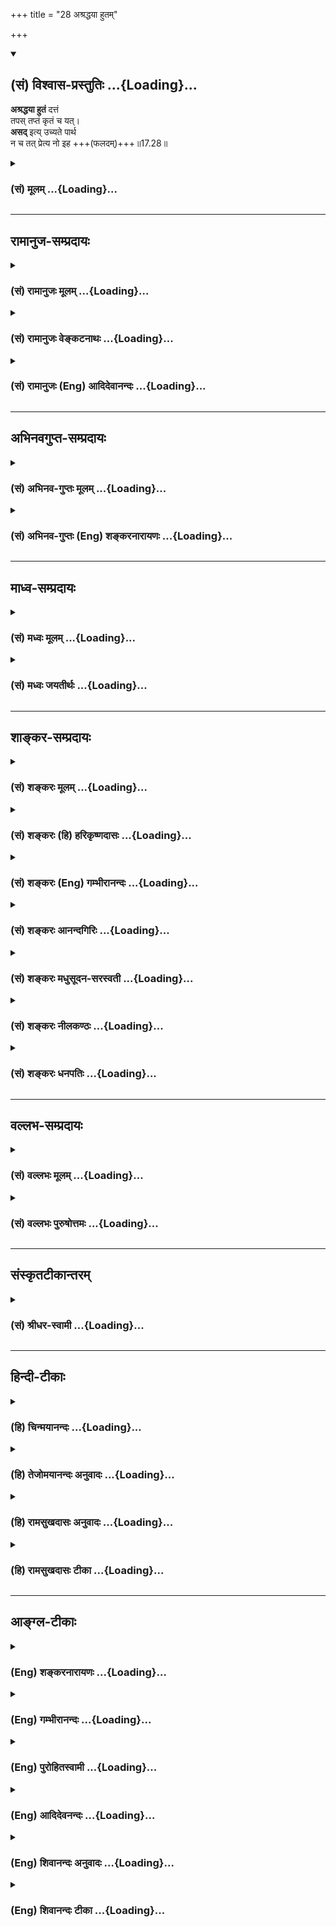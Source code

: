 +++
title = "28 अश्रद्धया हुतम्"

+++
<div class="js_include" newlevelforh1="2" title="(सं) विश्वास-प्रस्तुतिः" unfilled url="/mahAbhAratam/shlokashaH/06-bhIShma-parva/03-bhagavad-gItA-parva/saMskRtam/vishvAsa-prastutiH/17_shraddhA-traya-vibhA/28_ashraddhayA_hutam.md">
<details open><summary><h2>(सं) विश्वास-प्रस्तुतिः ...{Loading}...</h2></summary>

**अश्रद्धया हुतं** दत्तं  
तपस् तप्तं कृतं च यत्।  
**असद्** इत्य् उच्यते पार्थ  
न च तत् प्रेत्य नो इह +++(फलदम्)+++॥17.28॥
</details>
</div>
<div class="js_include collapsed" newlevelforh1="3" title="(सं) मूलम्" unfilled url="/mahAbhAratam/shlokashaH/06-bhIShma-parva/03-bhagavad-gItA-parva/saMskRtam/mUlam/17_shraddhA-traya-vibhA/28_ashraddhayA_hutam.md">
<details><summary><h3>(सं) मूलम् ...{Loading}...</h3></summary>

अश्रद्धया हुतं दत्तं तपस्तप्तं कृतं च यत्।  
असदित्युच्यते पार्थ न च तत्प्रेत्य नो इह।।17.28।।
</details>
</div>


_________________
## रामानुज-सम्प्रदायः
<div class="js_include collapsed" newlevelforh1="3" title="(सं) रामानुजः मूलम्" unfilled url="/mahAbhAratam/shlokashaH/06-bhIShma-parva/03-bhagavad-gItA-parva/saMskRtam/rAmAnujaH/mUlam/17_shraddhA-traya-vibhA/28_ashraddhayA_hutam.md">
<details><summary><h3>(सं) रामानुजः मूलम् ...{Loading}...</h3></summary>

।।17.28।।**अश्रद्धया कृतं** शास्त्रीयम् अपि होमादिकम् **असद् इति**
उच्यते। कुतः **न च तत् प्रेत्य नो इह;** न मोक्षाय न सांसारिकाय च फलाय
इति।

</details>
</div>
<div class="js_include collapsed" newlevelforh1="3" title="(सं) रामानुजः वेङ्कटनाथः" unfilled url="/mahAbhAratam/shlokashaH/06-bhIShma-parva/03-bhagavad-gItA-parva/saMskRtam/rAmAnujaH/venkaTanAthaH/17_shraddhA-traya-vibhA/28_ashraddhayA_hutam.md">
<details><summary><h3>(सं) रामानुजः वेङ्कटनाथः ...{Loading}...</h3></summary>

  
  
।।17.28।। शास्त्रविधिमुत्सृज्य \[16।27\] इत्यादिना अध्यायारम्भे
प्रश्नोत्तरमुखेन श्रद्धायुक्तस्याप्यशास्त्रीयस्यासुरत्वेनासत्त्वं
प्रतिपाद्य शास्त्रीयस्य ततो व्यावृत्तिर्दर्शिता इदानीं व्यतिरेकेण
प्रकृतानां सदिति निर्देशार्हत्वदृढीकरणाय शास्त्रीयस्यापि
श्रद्धारहितस्यासत्त्वमुच्यते। विशिष्टव्यतिरेकस्य विशेषणाभावे
विशेष्याभावे च समानत्वादित्यभिप्रायेणाऽऽहअश्रद्धया कृतं शास्त्रीयमपीति।
कृतशब्दस्य हुतदत्तयोरन्वयः। तप्तम् इत्यनेन तपसः
कृतत्वसिद्धेर्हुतदत्तशब्दावत्र भावार्थौ। एवं कृतशब्दस्य
विशेषणतयाऽन्वयेऽपेक्षिते सामान्यविषयपरोपकारादिविषयत्वक्लृप्तिरयुक्तेति च
भावः। यद्यप्यशास्त्रीयवन्निरयपतनैकहेतुत्वं नास्ति; तथापि
तत्तद्वाक्योदितफलाभावादसत्त्वमुपपद्यत इत्यभिप्रायेण हेत्वाकाङ्क्षां
दर्शयतिकुत इति। येयं प्रेते \[कठो.1।1।20\] इति श्रुत्यविरोधेन
प्रेत्यशब्दस्य मुक्तदशाविषयत्वोपपत्तौमोक्षकाङ्क्षिभिः \[17।25\]
इत्याद्युक्तफलव्यतिरेकस्यन च तत्प्रेत्य इत्यादिना विवक्षितत्वमाहन
मोक्षायेति। परिशेषसिद्धमिहशब्दस्यार्थमाहन सांसारिकाय
फलायेति। ,श्रद्धायुक्तमप्यवैदिकं; वैदिकमपि श्रद्धाहीनं
दृष्टादृष्टप्रयोजनविरहादननुष्ठेयम् उभयविधप्रयोजनयोगाद्वैदिकमेव
श्रद्धापूतमेवानुष्ठेयमित्यध्यायसार इति भावः।  
  
इति कवितार्किकसिंहस्य सर्वतन्त्रस्वतन्त्रस्य श्रीमद्वेङ्कटनाथस्य
वेदान्ताचार्यस्य कृतिषु भगवद्रामानुजविरचितश्रीमद्गीताभाष्यटीकायां
तात्पर्यचन्द्रिकायां सप्तदशोऽध्यायः।।17।।

</details>
</div>
<div class="js_include collapsed" newlevelforh1="3" title="(सं) रामानुजः (Eng) आदिदेवानन्दः" unfilled url="/mahAbhAratam/shlokashaH/06-bhIShma-parva/03-bhagavad-gItA-parva/saMskRtam/rAmAnujaH/english/AdidevAnandaH/17_shraddhA-traya-vibhA/28_ashraddhayA_hutam.md">
<details><summary><h3>(सं) रामानुजः (Eng) आदिदेवानन्दः ...{Loading}...</h3></summary>

17.28 Offerings etc., when performed without faith, are Asat (i.e.,
unreal, bereft of efficiency), although they might be what has been enjoined by the Sastras. Why so; Because it is naught here or hereafter;
it will not lead to release nor to any desirable result in Samsara.

</details>
</div>


_________________
## अभिनवगुप्त-सम्प्रदायः
<div class="js_include collapsed" newlevelforh1="3" title="(सं) अभिनव-गुप्तः मूलम्" unfilled url="/mahAbhAratam/shlokashaH/06-bhIShma-parva/03-bhagavad-gItA-parva/saMskRtam/abhinava-guptaH/mUlam/17_shraddhA-traya-vibhA/28_ashraddhayA_hutam.md">
<details><summary><h3>(सं) अभिनव-गुप्तः मूलम् ...{Loading}...</h3></summary>

।।17.28।। इदानीमश्रद्धावतः तामसं कर्म सर्वथा +++(S सर्वथैव )+++ निष्फलं
कारककलापसंयोजनसमुपजनितप्रयासमात्रफलमेव +++(Nसंयोजनमुपजनित -- )+++ ; इति
सर्वथैव +++(S सर्वथा )+++ अश्रद्धावता न भाव्यमित्युच्यते -- अश्रद्धयेति।
असदिति -- अप्रशस्तम्। तस्मात् प्रशस्ते कर्मणि यतमानानां सुखेनैव भवति
शिवम् इति।।। शिवम्।। अत्र संग्रहश्लोकः -- स एव कारकावेशः क्रिया
सैवाविशेषिणी।  
  
तथापि विज्ञानवतां मोक्षार्थे पर्यवस्यति।।।। इति
श्रीमहामाहेश्वराचार्यवर्यराजानकाभिनवगुप्तपादविर  
  
चिते श्रीमद्भगवद्गीतार्थसंग्रहे सप्तदशोऽध्यायः।।  
  

</details>
</div>
<div class="js_include collapsed" newlevelforh1="3" title="(सं) अभिनव-गुप्तः (Eng) शङ्करनारायणः" unfilled url="/mahAbhAratam/shlokashaH/06-bhIShma-parva/03-bhagavad-gItA-parva/saMskRtam/abhinava-guptaH/english/shankaranArAyaNaH/17_shraddhA-traya-vibhA/28_ashraddhayA_hutam.md">
<details><summary><h3>(सं) अभिनव-गुप्तः (Eng) शङ्करनारायणः ...{Loading}...</h3></summary>

17.28 Asradhaya etc. ASAT : not praiseworthy (or inauspicious).
Therefore Happiness just easily arises for those who exert in the
prasieworthy (or auspicious) act.

</details>
</div>


_________________
## माध्व-सम्प्रदायः
<div class="js_include collapsed" newlevelforh1="3" title="(सं) मध्वः मूलम्" unfilled url="/mahAbhAratam/shlokashaH/06-bhIShma-parva/03-bhagavad-gItA-parva/saMskRtam/madhvaH/mUlam/17_shraddhA-traya-vibhA/28_ashraddhayA_hutam.md">
<details><summary><h3>(सं) मध्वः मूलम् ...{Loading}...</h3></summary>

।।17.28।। तथाच ऋग्वेदखिलेषु -- यज्ञाद्या निष्फलं कर्म तत्स्यात्सद्वै
तदर्थकं कर्म वदन्ति देवाः। तच्छब्दानां
सन्निधेर्ब्रह्मप्रीतेस्तद्रूपत्वाज्जनितं ब्रह्म तस्य इति।

</details>
</div>
<div class="js_include collapsed" newlevelforh1="3" title="(सं) मध्वः जयतीर्थः" unfilled url="/mahAbhAratam/shlokashaH/06-bhIShma-parva/03-bhagavad-gItA-parva/saMskRtam/madhvaH/jayatIrthaH/17_shraddhA-traya-vibhA/28_ashraddhayA_hutam.md">
<details><summary><h3>(सं) मध्वः जयतीर्थः ...{Loading}...</h3></summary>

।।17.28।। अश्रद्धया इत्यनेन ब्रह्मभक्तिरपीति अत्र श्रुतिसम्मतिमाह --
**तथा चे**ति। ओं यज्ञाद्याः वेदाद्योतत्वात्। निष्फलं
फलोद्देशरहितत्वात्तदर्थं ब्रह्मविषयम्। एवं तच्छब्दानां ब्रह्मशब्दानाम्।
यज्ञादिषु सन्निधेरवगततद्रूपत्वात् तत्प्रतिमात्वात् तस्योक्तप्रकारेण
यज्ञादीनामनुष्ठातुः।

</details>
</div>


_________________
## शाङ्कर-सम्प्रदायः
<div class="js_include collapsed" newlevelforh1="3" title="(सं) शङ्करः मूलम्" unfilled url="/mahAbhAratam/shlokashaH/06-bhIShma-parva/03-bhagavad-gItA-parva/saMskRtam/shankaraH/mUlam/17_shraddhA-traya-vibhA/28_ashraddhayA_hutam.md">
<details><summary><h3>(सं) शङ्करः मूलम् ...{Loading}...</h3></summary>

।।17.28।। --,**अश्रद्धया हुतं** हवनं कृतम्; अश्रद्धया **दत्तं**
ब्राह्मणेभ्यः; अश्रद्धया **तपः तप्तम्** अनुष्ठितम्; तथा अश्रद्धयैव
**कृतं यत्** स्तुतिनमस्कारादि; तत् सर्वम् **असत् इति उच्यते;**
मत्प्राप्तिसाधनमार्गबाह्यत्वात् **पार्थ। न च तत्** बहुलायासमपि
**प्रेत्य** फलाय **नो** अपि इहार्थम्; साधुभिः निन्दितत्वात् इति।। इति
श्रीमत्परमहंसपरिव्राजकाचार्यस्य
श्रीगोविन्दभगवत्पूज्यपादशिष्यस्य,श्रीमच्छंकरभगवतः कृतौ
श्रीमद्भगवद्गीताभाष्ये  
  
सप्तदशोऽध्यायः।।  
  

</details>
</div>
<div class="js_include collapsed" newlevelforh1="3" title="(सं) शङ्करः (हि) हरिकृष्णदासः" unfilled url="/mahAbhAratam/shlokashaH/06-bhIShma-parva/03-bhagavad-gItA-parva/saMskRtam/shankaraH/hindI/harikRShNadAsaH/17_shraddhA-traya-vibhA/28_ashraddhayA_hutam.md">
<details><summary><h3>(सं) शङ्करः (हि) हरिकृष्णदासः ...{Loading}...</h3></summary>

।।17.28।। क्योंकि सभी जगह श्रद्धाकी प्रधानतासे ही सब कुछ किया जाता है;
इसलिये --, बिना श्रद्धाके किया हुआ हवन; बिना श्रद्धाके ब्राह्मणोंको दिया
हुआ दान; तपा हुआ तप तथा और भी जो कुछ बिना श्रद्धाके किया हुआ स्तुति --
नमस्कारादि कर्म है वह सब; हे पार्थ मेरी प्राप्तिके साधनमार्गसे बाह्य
होनेके कारण असत् है; ऐसा कहा जाता है। क्योंकि वह बहुत परिश्रमयुक्त
होनेपर भी साधु पुरुषोंद्वारा निन्दित होनेके कारण न तो मरनेके पश्चात् फल
देनेवाला होता है और न इस लोकमें ही सुखदायक होता है।

</details>
</div>
<div class="js_include collapsed" newlevelforh1="3" title="(सं) शङ्करः (Eng) गम्भीरानन्दः" unfilled url="/mahAbhAratam/shlokashaH/06-bhIShma-parva/03-bhagavad-gItA-parva/saMskRtam/shankaraH/english/gambhIrAnandaH/17_shraddhA-traya-vibhA/28_ashraddhayA_hutam.md">
<details><summary><h3>(सं) शङ्करः (Eng) गम्भीरानन्दः ...{Loading}...</h3></summary>

17.28 O son of Prtha, whatever is hutam, offered in sacrifice, poured as
oblation; and dattam, given in charity to Brahmanas,without faith;
whatever tapah, austerity; is taptam, performed without faith; so also,
whatever is krtam, done without faith, e.g. praise, salutation, etc.;
all that ucyate, is said to be; asat iti, of no avail, since it is
outside th course of discipline leading to Me. Ca, and, although
involving great effort; na ca tat, it is of no conseence; pretya, after
death, for producing (some) result; na, nor even for any result; iha,
because it is condemned by the wise. \[Thus it is established in this
chapter that, among persons who are not at all versed in the scriptures,
but are possessed of (either of the) three characterisitcs of sattva,
(rajas) etc., only those shall attain to Liberation who steadfastly
resort to sattva alone by partaking of sattvika food, (performing
sattvika) sacrifices) etc. to te exclusion of rajasika and tamasika food
etc., who destroy any defect that might arise in sacrifice etc. by
uttering the names of Brahman, who have fully purified their intellect,
and who have attained to the realization of Truth arising from one's
being endowed with such disciplines as hearing and and thinking
(sravana, manana) of, and meditation (nididhyasana) on Brahman.\]

</details>
</div>
<div class="js_include collapsed" newlevelforh1="3" title="(सं) शङ्करः आनन्दगिरिः" unfilled url="/mahAbhAratam/shlokashaH/06-bhIShma-parva/03-bhagavad-gItA-parva/saMskRtam/shankaraH/AnandagiriH/17_shraddhA-traya-vibhA/28_ashraddhayA_hutam.md">
<details><summary><h3>(सं) शङ्करः आनन्दगिरिः ...{Loading}...</h3></summary>

।।17.28।। अश्रद्धान्वितस्यापि कर्मणो नामत्रयोच्चारणादवैगुण्ये
श्रद्धाप्राधान्यं न स्यादित्याशङ्क्याह -- **तत्र चेति।** सप्तमीभ्यां
प्रकृतं यज्ञादि गृह्यते सर्वं यज्ञादि सगुणमिति शेषः। तस्यासत्त्वं साधयति
-- **मत्प्राप्तीति।** ऐहिकामुष्मिकं वा फलमश्रद्धितेनापि कर्मणा
संपत्स्यते कुतोऽस्यासत्त्वमित्याशङ्क्याह -- **नचेति।**
तस्योभयविधफलाहेतुत्वे हेतुमाह -- **साधुभिरिति।** निन्दन्ति हि साधवः
श्रद्धारहितं कर्मातो नैतदुभयफलौपयिकमित्यर्थः। तदनेन शास्त्रानभिज्ञानमपि
श्रद्धावतां श्रद्धया सात्त्विकत्वादित्रैविध्यभाजां
राजसतामसाहारादित्यागेन सात्त्विकाहारादिसेवया सत्त्वैकशरणानां प्राप्तमपि
यज्ञादिवैगुण्यं ब्रह्मनामनिर्देशेन,परिहरतां परिशुद्धबुद्धीनां
श्रवणादिसामग्रीसंजाततत्त्वसाक्षात्कारवतां मोक्षोपपत्तिरिति स्थितम्। इति
श्रीमत्परमहंसपरिव्राजकाचार्यश्रीमच्छुद्धानन्दपूज्यपादशिष्यानन्दगिरिकृतौ
सप्तदशोऽध्यायः।।17।।  
  

</details>
</div>
<div class="js_include collapsed" newlevelforh1="3" title="(सं) शङ्करः मधुसूदन-सरस्वती" unfilled url="/mahAbhAratam/shlokashaH/06-bhIShma-parva/03-bhagavad-gItA-parva/saMskRtam/shankaraH/madhusUdana-sarasvatI/17_shraddhA-traya-vibhA/28_ashraddhayA_hutam.md">
<details><summary><h3>(सं) शङ्करः मधुसूदन-सरस्वती ...{Loading}...</h3></summary>

।।17.28।। यद्यालस्यादिना शास्त्रीयं विधिमुत्सृज्य श्रद्दधानस्यैव
वृद्धव्यवहारमात्रेण यज्ञतपोदानादि कुर्वतां प्रमादाद्वैगुण्ये प्राप्ते
तत्सदिति ब्रह्मनिर्देशेन तत्परिहारस्तर्ह्यश्रद्दधानतया शास्त्रीयं
विधिमुत्सृज्य कामकारेण यत्किंचिद्यज्ञादि कुर्वतामसुराणामपि तेनैव
वैगुण्यपरिहारः स्यादिति कृतं श्रद्धया सात्त्विकत्वहेतुभूतयेत्यत आह --
अश्रद्धयेति। अश्रद्धया यद्धुतं हवनं कृतमग्नौ दत्तं यद्ब्राह्मणेभ्यो
यत्तपस्तप्तं यच्चान्यत्कर्म कृतं स्तुतिनमस्कारादि तत्सर्वमश्रद्धया
कृतमसदसाध्वित्युच्यते। अत ओंतत्सदिति निर्देशेन न तस्य साधुभावः शक्यते
कर्तुं सर्वथा तदयोग्यत्वाच्छिलाया इवाङ्कुरस्तत्कस्मादसदित्युच्यते शृणु
हे पार्थ; चो हेतौ। यस्मात्तदश्रद्धाकृतं न प्रेत्य परलोके फलति
विगुणत्वेनापूर्वाजनकत्वान्नो इह नापीह लोके यशः साधुभिर्निन्दितत्वात्। अत
ऐहिकामुष्मिकफलविकलत्वादश्रद्धाकृतस्य सात्त्विक्या श्रद्धयैव सात्त्विकं
यज्ञादि कुर्यादन्तःकरणशुद्धये। तादृशस्यैव श्रद्धापूर्वकस्य सात्त्विकस्य
यज्ञादेर्दैवाद्वैगुण्यशङ्कायां ब्रह्मणो नामनिर्देशेन साद्गुण्यं
संपादनीयमिति परमार्थः। श्रद्धापूर्वकसात्त्विकमपि यज्ञादि विगुणं ब्रह्मणो
नामनिर्देशेन सात्त्विकं च संपादितं भवतीति भाष्यम्। तदेवमस्मिन्नध्याये
आलस्यादिनाऽनादृतशास्त्राणां श्रद्धापूर्वकं वृद्धव्यवहारमात्रेण
प्रवर्तमानानां शास्त्रानादरेणासुरसाधर्म्येण श्रद्धापूर्वकानुष्ठानेन च
देवसाधर्म्येण किमसुरा अमी देवावेत्यर्जुनसंशयविषयाणां
राजसतामसश्रद्धापूर्वकं राजसतामसयज्ञादिकारिणोऽसुराः।
शास्त्रीयज्ञानसाधनानधिकारिणः सात्त्विकश्रद्धापूर्वकं
सात्त्विकयज्ञादिकारिणस्तु देहाः शास्त्रीयज्ञानसाधनाधिकारिण इति
श्रद्धात्रैविध्यप्रदर्शनमुखेनाहारादित्रैविध्यप्रदर्शनेन च भगवता निर्णयः
कृत इति सिद्धम्।

</details>
</div>
<div class="js_include collapsed" newlevelforh1="3" title="(सं) शङ्करः नीलकण्ठः" unfilled url="/mahAbhAratam/shlokashaH/06-bhIShma-parva/03-bhagavad-gItA-parva/saMskRtam/shankaraH/nIlakaNThaH/17_shraddhA-traya-vibhA/28_ashraddhayA_hutam.md">
<details><summary><h3>(सं) शङ्करः नीलकण्ठः ...{Loading}...</h3></summary>

।।17.28।। सर्वत्र श्रद्धैव साद्गुण्यहेतुरिति व्यतिरेकमुखेनाह --
**अश्रद्धयेति।** हुतं होमः। दत्तं दानम्। तपस्तप्तमनुष्ठितम् कृतमश्रद्धया
विहितं भगवन्नामस्मरणमपि यच्चान्यत्तत्सर्वमसत् अभावभूतमित्युच्यते। पार्थ;
अतएव तत् प्रेत्य मृत्वा परलोके नोपयुज्यते। इहास्मिन् लोके वा नो
नैवोपयुज्यते। तस्मात् श्रद्धैव सात्त्विकी मातेव सुखकामैः शरणीकरणीयेति
भावः।

</details>
</div>
<div class="js_include collapsed" newlevelforh1="3" title="(सं) शङ्करः धनपतिः" unfilled url="/mahAbhAratam/shlokashaH/06-bhIShma-parva/03-bhagavad-gItA-parva/saMskRtam/shankaraH/dhanapatiH/17_shraddhA-traya-vibhA/28_ashraddhayA_hutam.md">
<details><summary><h3>(सं) शङ्करः धनपतिः ...{Loading}...</h3></summary>

।।17.28।। तत्र सर्वत्रास्तिक्यलक्षणायाः श्रद्धायाः प्रधानतया सर्वं तथैव
संपाद्यते यस्मात्तस्मांदश्रद्धया हुतं हव्यवहनं कृतं दत्तं च ब्राह्णेब्यो
यत्तपस्तप्तं यच्चान्यत्कर्म स्तुतिनमस्कारादिकृतं तत्सर्वमसदित्युच्यते
सत्प्राप्तिमार्गादास्तिदास्तिक्यलक्षणाद्वाह्यत्वात्। असत्त्वमेव
प्रतिपादयति। नच तद्वह्वायासमपि प्रेत्य मृत्वा नापीह यशोरुपफलाय
साधुभिर्निन्दितत्वात्। हुतमित्युक्त्या विहिते कर्मणि श्रद्धावनधिकारी
प्रतिषिद्धे तु श्रद्धारहितोऽपीति बोधितम्। एतेन निषेधलङ्गिनो नास्तिकस्य
प्रत्यवायाभावप्रसङ्गो निरस्तः। ननुयदेव विद्यया करोति श्रद्धयोपनिषदा तदेव
वीर्यवत्तरं भवति इति श्रुत्या श्रद्धया कुतं वीर्यवत्तरं चेत्
श्रद्धारहितमपि वीर्यवदित्यर्थाद्वोधितमिति कथं भगवता प्रोक्तमसदित्युच्यत
इति। नैष दोषः। यतः श्रुतिस्तश्रद्धापदं भक्तिरुपश्रद्धापरं स्मृतिस्थं तु
विश्वसात्मकश्रद्धापरम्। एवंच नास्तिक्यबुद्य्धा कृतं सर्वं निरर्थकमेवातो
नास्तिक्यं श्रेयोर्थिभिः सर्वथैव हेयमिति भावः। पृथा पुत्रस्य तव तु कदापि
तन्नेचितमिति सूचयन्संबोधयति पार्थेति। तदनेन सप्तदशाध्यायेन
श्रद्धादित्रैविध्यं निरुपयता शास्त्रानभिज्ञानामपि सात्त्विकश्रद्धावतां
राजसतामसाहारदिपरिवर्जनेन सात्त्विकाहारादिसेवया सत्त्वैकशरणानां
प्राप्तमपि यज्ञादिवैगुण्यं ब्रह्मनामनिर्देशेन परिहरतां परिशुद्धबुद्धीनां
श्रवणादिना ब्रह्मात्मसाक्षात्कारो भवतीति प्रदर्शितम्।। इति
श्रीमत्परमहंसपरिव्राजकाचार्यश्रीबालस्वामिश्रीपादशिष्यदत्तवंशावतंसरामकुमारसूनुधनपतिविदुषा
विरचितायां श्रीकीताभाष्योत्कर्षदीपिकायां सप्तदशोऽध्यायः।।17।।  
  

</details>
</div>


_________________
## वल्लभ-सम्प्रदायः
<div class="js_include collapsed" newlevelforh1="3" title="(सं) वल्लभः मूलम्" unfilled url="/mahAbhAratam/shlokashaH/06-bhIShma-parva/03-bhagavad-gItA-parva/saMskRtam/vallabhaH/mUlam/17_shraddhA-traya-vibhA/28_ashraddhayA_hutam.md">
<details><summary><h3>(सं) वल्लभः मूलम् ...{Loading}...</h3></summary>

।।17.28।। किञ्च यज्ञादिकं हुतादिकं च यत्कृतं अश्रद्धया
शास्त्रीयश्रद्धाराहित्येन तदसद्व्यर्थमित्यर्थः। कुतः न च तत्प्रेत्य नो
इहेति उभयलोकसुखासाधकत्वादित्यर्थः।

</details>
</div>
<div class="js_include collapsed" newlevelforh1="3" title="(सं) वल्लभः पुरुषोत्तमः" unfilled url="/mahAbhAratam/shlokashaH/06-bhIShma-parva/03-bhagavad-gItA-parva/saMskRtam/vallabhaH/puruShottamaH/17_shraddhA-traya-vibhA/28_ashraddhayA_hutam.md">
<details><summary><h3>(सं) वल्लभः पुरुषोत्तमः ...{Loading}...</h3></summary>

  
  
।।17.28।। अथैतदतिरिक्तं श्रद्धाविहीनमेतदपि असदित्युच्यत इत्याह --
अश्रद्धयेति। अश्रद्धया श्रद्धां विना हुतं हवनादिकं; दत्तं दानादि; तप्तं
तपः; च पुनः यत्किञ्चित् कृतं कर्म यागतीर्थस्नानादिकं; हे पार्थ मद्भक्त
तत्सर्वं असदित्युच्यते; तच्च प्रेत्य परलोके न फलति मत्सम्बन्धाभावात्। इह
लोके न फलं; सदनादृतत्वात्। अतो मत्सम्बन्ध्येव लौकिकालौकिकं फलतीति तदेव
कर्त्तव्यमिति निरूपितम्। निष्फलं त्रिगुणं कर्म सश्रद्धमपि यत्कृतम्। सफलं
निर्गुणं चातः कर्त्तव्यमिति रूपितम्।

</details>
</div>


_________________
## संस्कृतटीकान्तरम्
<div class="js_include collapsed" newlevelforh1="3" title="(सं) श्रीधर-स्वामी" unfilled url="/mahAbhAratam/shlokashaH/06-bhIShma-parva/03-bhagavad-gItA-parva/saMskRtam/shrIdhara-svAmI/17_shraddhA-traya-vibhA/28_ashraddhayA_hutam.md">
<details><summary><h3>(सं) श्रीधर-स्वामी ...{Loading}...</h3></summary>

।।17.28।। इदानीं सर्वकर्मसु श्रद्धयैव प्रवृत्त्यर्थमश्रद्धाकृतं सर्वं
निन्दति **--** **अश्रद्धयेति।** अश्रद्धया हुतं हवनं; दत्तं दानं; तप्तं
निर्वर्तितं तपः। यच्चान्यदपि कृतं कर्म तत्सर्वमसदित्युच्यते।
यतस्तत्प्रेत्य लोकान्तरे न फलति विगुणत्वात्। नो इह न चास्मिंल्लोके फलति;
अयशस्करत्वात्।

</details>
</div>


_________________
## हिन्दी-टीकाः
<div class="js_include collapsed" newlevelforh1="3" title="(हि) चिन्मयानन्दः" unfilled url="/mahAbhAratam/shlokashaH/06-bhIShma-parva/03-bhagavad-gItA-parva/hindI/chinmayAnandaH/17_shraddhA-traya-vibhA/28_ashraddhayA_hutam.md">
<details><summary><h3>(हि) चिन्मयानन्दः ...{Loading}...</h3></summary>

।।17.28।। इस श्लोक में; निषेध की भाषा में निश्चयात्मक रूप से भगवान् कहते
हैं कि श्रद्धारहित कोई भी कर्म न इस लोक में और न मरण के पश्चात् ही
लाभदायक होता है। कर्मों का फल कर्ता की श्रद्धा; उत्साह और निश्चय पर ही
निर्भर करता है। मनुष्य की श्रद्धा ही उसके कर्मों को आभा प्रदान करती है।
अत कर्म का फल बहुत अधिक मात्रा में कर्ता की श्रद्धा पर निर्भर करता
है। यहाँ निश्चयात्मक रूप से कहा गया है कि श्रद्धारहित यज्ञ; दान; तप और
अन्य कर्म असत् होते हैं। असत् से सत् की उत्पत्ति नहीं हो सकती। इसलिए ऐसे
असत् कर्मों से कोई वास्तविक श्रेष्ठ फल प्राप्त नहीं किया जा सकता। भगवान्
के इस कथन से यह स्पष्ट होता है कि सब कर्मों में श्रद्धा की प्रमुखता है
और उसके बिना कर्म निष्फल होते हैं। श्रद्धा का यह नियम न केवल आध्यात्मिक
क्षेत्र में ही सत्य है; अपितु लौकिक फलों की प्राप्ति में भी उतना ही सत्य
प्रमाणित होता है। कर्ता को स्वयं अपने में; कर्म में तथा प्राप्य लक्ष्य
में श्रद्धा आवश्यक होती है; केवल तभी वह अपनी सम्पूर्ण क्षमता के साथ
प्रयत्न कर सकता है; अन्यथा नहीं। अत भगवान् श्रीकृष्ण कहते हैं कि अश्रद्धा
से किये गये यज्ञ; दान और तप असत् होते हैं। conclusion तत्सदिति
श्रीमद्भगवद्गीतासूपनिषत्सु ब्रह्मविद्धायां योगशास्त्रे  
  
श्रीकृष्णार्जुनसंवादे श्रद्धात्रयविभागयोगो नाम सप्तदशोऽध्याय।। इस प्रकार
श्रीकृष्णार्जुनसंवाद के रूप में ब्रह्मविद्या और योगशास्त्रस्वरूप
श्रीमद्भगवद्गीतोपनिषद् का श्रद्धात्रयविभागयोग नामक सत्रहवां अध्याय
समाप्त होता है।

</details>
</div>
<div class="js_include collapsed" newlevelforh1="3" title="(हि) तेजोमयानन्दः अनुवादः" unfilled url="/mahAbhAratam/shlokashaH/06-bhIShma-parva/03-bhagavad-gItA-parva/hindI/tejomayAnandaH/anuvAdaH/17_shraddhA-traya-vibhA/28_ashraddhayA_hutam.md">
<details><summary><h3>(हि) तेजोमयानन्दः अनुवादः ...{Loading}...</h3></summary>

।।17.28।। हे पार्थ ! जो यज्ञ, दान, तप और कर्म अश्रद्धापूर्वक किया जाता
है, वह 'असत्' कहा जाता है; वह न इस लोक में (इह) और न मरण के पश्चात् (उस
लोक में) लाभदायक होता है।।

</details>
</div>
<div class="js_include collapsed" newlevelforh1="3" title="(हि) रामसुखदासः अनुवादः" unfilled url="/mahAbhAratam/shlokashaH/06-bhIShma-parva/03-bhagavad-gItA-parva/hindI/rAmasukhadAsaH/anuvAdaH/17_shraddhA-traya-vibhA/28_ashraddhayA_hutam.md">
<details><summary><h3>(हि) रामसुखदासः अनुवादः ...{Loading}...</h3></summary>

।।17.28।। हे पार्थ ! अश्रद्धासे किया हुआ हवन, दिया हुआ दान और तपा हुआ तप
तथा और भी जो,कुछ किया जाय, वह सब 'असत्' -- ऐसा कहा जाता है। उसका फल न
यहाँ होता है, न मरनेके बाद ही होता है अर्थात् उसका कहीं भी सत् फल नहीं
होता।

</details>
</div>
<div class="js_include collapsed" newlevelforh1="3" title="(हि) रामसुखदासः टीका" unfilled url="/mahAbhAratam/shlokashaH/06-bhIShma-parva/03-bhagavad-gItA-parva/hindI/rAmasukhadAsaH/TIkA/17_shraddhA-traya-vibhA/28_ashraddhayA_hutam.md">
<details><summary><h3>(हि) रामसुखदासः टीका ...{Loading}...</h3></summary>

।।17.28।।***व्याख्या --***  **अश्रद्धया हुतं दत्तं तपस्तप्तं कृतं च
यत् --** अश्रद्धापूर्वक यज्ञ; दान और तप किया जाय और **कृतं च यत्
(टिप्पणी प₀ 864)** अर्थात् जिसकी शास्त्रमें आज्ञा आती है; ऐसा जो कुछ
कर्म अश्रद्धापूर्वक किया जाय -- वह सब असत् कहा जाता है।**अश्रद्धया**
पदमें श्रद्धाके अभावका वाचक **नञ्** समास है; जिसका तात्पर्य है कि आसुर
लोग परलोक; पुनर्जन्म; धर्म; ईश्वर आदिमें श्रद्धा नहीं रखते।**बरन धर्म
नहिं आश्रम चारी।  
  
** श्रुति बिरोध रत सब उर नारी।। (मानस 7। 98। 1) -- इस प्रकारके विरुद्ध
भाव रखकर वे यज्ञ; दान आदि क्रियाएँ करते हैं। जब वे शास्त्रमें श्रद्धा ही
नहीं रखते; तो फिर वे यज्ञ आदि शास्त्रीय कर्म क्यों करते हैं वे उन
शास्त्रीय कर्मोंको इसलिये करते हैं कि लोगोंमें उन क्रियाओंका ज्यादा
प्रचलन है; उनको करनेवालोंका लोग आदर करते हैं तथा उनको करना अच्छा समझते
हैं। इसलिये समाजमें अच्छा बननेके लिये और जो लोग यज्ञ आदि शास्त्रीय कर्म
करते हैं; उनकी श्रेणीमें गिने जानेके लिये वे श्रद्धा न होनेपर भी
शास्त्रीय कर्म कर देते हैं।**असदित्युच्यते पार्थ न च तत्प्रेत्य नो इह
--** अश्रद्धापूर्वक यज्ञ आदि जो कुछ शास्त्रीय कर्म किया जाय; वह सब
**असत्** कहा जाता है। उसका न इस लोकमें फल होता है और न परलोकमें --
जन्मजन्मान्तरमें ही फल होता है। तात्पर्य यह कि सकामभावसे श्रद्धा एवं
विधिपूर्वक शास्त्रीय कर्मोंको करनेपर यहाँ धनवैभव; स्त्रीपुत्र आदिकी
प्राप्ति और मरनेके बाद स्वर्गादि लोकोंकी प्राप्ति हो सकती है और उन्हीं
कर्मोंको निष्कामभावसे श्रद्धा एवं विधिपूर्वक करनेपर अन्तःकरणकी शुद्धि
होकर परमात्मप्राप्ति हो जाती है परन्तु अश्रद्धापूर्वक कर्म करनेवालोंको
इनमेंसे कोई भी फल प्राप्त नहीं होता। यदि यहाँ यह कहा जाय कि
अश्रद्धापूर्वक जो कुछ भी किया जाता है; उसका इस लोकमें और परलोकमें कुछ भी
फल नहीं होता; तो जितने पापकर्म किये जाते हैं; वे सभी अश्रद्धासे ही किये
जाते हैं; तब तो उनका भी कोई फल नहीं होना चाहिये और मनुष्य भोग भोगने तथा
संग्रह करनेकी इच्छाको लेकर अन्याय; अत्याचार; झूठ; कपट; धोखेबाजी आदि
जितने भी पापकर्म करता है; उन कर्मोंका फल दण्ड भी नहीं चाहता पर वास्तवमें
ऐसी बात है नहीं। कारण कि कर्मोंका यह नियम है कि रागी पुरुष रागपूर्वक जो
कुछ भी कर्म करता है; उसका फल कर्ताके न चाहनेपर भी कर्ताको मिलता ही है।
इसलिये आसुरीसम्पदावालोंको बन्धन और आसुरी योनियों तथा नरकोंकी प्राप्ति
होती है। छोटेसेछोटा और साधारणसेसाधारण कर्म भी यदि उस परमात्माके
उद्देश्यसे ही निष्कामभावपूर्वक किया जाय; तो वह कर्म सत् हो जाता है
अर्थात् परमात्माकी प्राप्ति करानेवाला हो जाता है परन्तु ब़ड़ेसेबड़ा
यज्ञादि कर्म भी यदि श्रद्धापूर्वक और शास्त्रीय विधिविधानसे सकामभावपूर्वक
किया जाय; तो वह कर्म भी फल देकर नष्ट हो जाता है परमात्माकी प्राप्ति
करानेवाला नहीं होता तथा वे यज्ञादि कर्म यदि अश्रद्धापूर्वक किये जायँ; तो
वे सब असत् हो जाते हैं अर्थात् सत् फल देनेवाले नहीं होते। तात्पर्य यह है
कि परमात्माकी प्राप्तिमें क्रियाकी प्रधानता नहीं है; प्रत्युत
श्रद्धाभावकी ही प्रधानता है। पूर्वोक्त सद्भाव; साधुभाव; प्रशस्त कर्म;
सत्स्थिति और तदर्थीय कर्म -- ये पाँचों परमात्माकी प्राप्ति करानेवाले
होनेसे अर्थात् सत् -- परमात्माके साथ सम्बन्ध जोड़नेवाले होनेसे सत् कहे
जाते हैं। अश्रद्धासे किये गये कर्म असत् क्यों होते हैं वेदोंने; भगवान्ने
और शास्त्रोंने कृपा करके मनुष्योंके कल्याणके लिये ही ये शुभकर्म बताये
हैं; पर जो मनुष्य इन तीनोंपर अश्रद्धा करके शुभकर्म करते हैं; उनके ये सब
कर्म असत् हो जाते हैं। इन तीनोंपर की हुई अश्रद्धाके कारण उनको नरक आदि
दण्ड मिलने चाहिये परन्तु उनके कर्म शुभ (अच्छे) हैं; इसलिये उन कर्मोंका
कोई फल नहीं होता -- यही उनके लिये दण्ड है। मनुष्यको उचित है कि वह यज्ञ;
दान; तप; तीर्थ; व्रत आदि शास्त्रविहित कर्मोंको श्रद्धापूर्वक और
निष्कामभावसे करे। भगवान्ने विशेष कृपा करके मानवशरीर दिया है और इसमें
शुभकर्म करनेसे अपनेको और सब लोगोंको लाभ होता है। इसलिये जिससे अभी और
परिणाममें सबका हित हो -- ऐसे श्रेष्ठ कर्तव्यकर्म श्रद्धापूर्वक और
भगवान्की प्रसन्नताके लिये करते रहना चाहिये।  
  
**इस प्रकार ; तत्; सत् -- इन भगवन्नामोंके उच्चारणपूर्वक ब्रह्मविद्या और
योगशास्त्रमय श्रीमद्भगवद्गीतोपनिषद्रूप श्रीकृष्णार्जुनसंवादमें
श्रद्धात्रयविभागयोग नामक सत्रहवाँ अध्याय पूर्ण हुआ।।17।।  
  
** **,**

</details>
</div>


_________________
## आङ्ग्ल-टीकाः
<div class="js_include collapsed" newlevelforh1="3" title="(Eng) शङ्करनारायणः" unfilled url="/mahAbhAratam/shlokashaH/06-bhIShma-parva/03-bhagavad-gItA-parva/english/shankaranArAyaNaH/17_shraddhA-traya-vibhA/28_ashraddhayA_hutam.md">
<details><summary><h3>(Eng) शङ्करनारायणः ...{Loading}...</h3></summary>

17.28. Without faith, whatever oblation is offered, what-ever gift is made, whatever austerity is practised, and whatever action is undertaken, that is called ASAT and it is of no avail after one's death and in this world.

</details>
</div>
<div class="js_include collapsed" newlevelforh1="3" title="(Eng) गम्भीरानन्दः" unfilled url="/mahAbhAratam/shlokashaH/06-bhIShma-parva/03-bhagavad-gItA-parva/english/gambhIrAnandaH/17_shraddhA-traya-vibhA/28_ashraddhayA_hutam.md">
<details><summary><h3>(Eng) गम्भीरानन्दः ...{Loading}...</h3></summary>

17.28 O son of Prtha, whatever is offered in sacrifice and given in charity, as also whatever austerity is undertakne or whatever is done without, faith, is said to be of on avail. And it is of no conseence after death, nor here.

</details>
</div>
<div class="js_include collapsed" newlevelforh1="3" title="(Eng) पुरोहितस्वामी" unfilled url="/mahAbhAratam/shlokashaH/06-bhIShma-parva/03-bhagavad-gItA-parva/english/purohitasvAmI/17_shraddhA-traya-vibhA/28_ashraddhayA_hutam.md">
<details><summary><h3>(Eng) पुरोहितस्वामी ...{Loading}...</h3></summary>

17.28 Whatsoever is done without faith, whether it be sacrifice,
austerity or gift or anything else, as called Asat' (meaning Unreal')
for it is the negation of Sat,' O Arjuna! Such an act has no significance, here or hereafter."

</details>
</div>
<div class="js_include collapsed" newlevelforh1="3" title="(Eng) आदिदेवनन्दः" unfilled url="/mahAbhAratam/shlokashaH/06-bhIShma-parva/03-bhagavad-gItA-parva/english/AdidevanandaH/17_shraddhA-traya-vibhA/28_ashraddhayA_hutam.md">
<details><summary><h3>(Eng) आदिदेवनन्दः ...{Loading}...</h3></summary>

17.28 Whatever offering or gift is made, whatever austerity is practised and whatever action is performed without faith, that is called Asat, O Arjuna. It is naught here or hereafter.

</details>
</div>
<div class="js_include collapsed" newlevelforh1="3" title="(Eng) शिवानन्दः अनुवादः" unfilled url="/mahAbhAratam/shlokashaH/06-bhIShma-parva/03-bhagavad-gItA-parva/english/shivAnandaH/anuvAdaH/17_shraddhA-traya-vibhA/28_ashraddhayA_hutam.md">
<details><summary><h3>(Eng) शिवानन्दः अनुवादः ...{Loading}...</h3></summary>

17.28 Whatever is sacrificed, given or performed, and whatever austerity is practised without faith, it is called 'Asat', O Arjuna; it is naught here or hereafter (after death).

</details>
</div>
<div class="js_include collapsed" newlevelforh1="3" title="(Eng) शिवानन्दः टीका" unfilled url="/mahAbhAratam/shlokashaH/06-bhIShma-parva/03-bhagavad-gItA-parva/english/shivAnandaH/TIkA/17_shraddhA-traya-vibhA/28_ashraddhayA_hutam.md">
<details><summary><h3>(Eng) शिवानन्दः टीका ...{Loading}...</h3></summary>

17.28 अश्रद्धया without faith; हुतम् is sacrificed; दत्तम् given; तपः
austerity; तप्तम् is practised; कृतम् performed; च and; यत् whatever;
असत् Asat; इति thus; उच्यते is called; पार्थ O Partha; न not; च and; तत्
that; प्रेत्य hereafter (after death); न not; इह here.Commentary Asat That which changes form and has no permanent existence. It does not mean nonexistence as such.Acts of sacrifice; austerity and gift that are performed without faith; under pressure; or to prevent some sort of trouble or to gratify a craving; are Asat in their nature. They yield no permanent benefit or fruit to anybody.Any sacrifice; austerity or gift done without dedicating it to the Lord will be of no avail to the doer in this earthly life here or in the life beyond hereafter. It would be as useless as showers of rain falling on rocky ground or pouring oblations of ghee (clarified butter) on cold ashes. If you have no faith you will become egoistic and obstinate. Your heart will become hard. If you perform even hundreds of sacrifices without faith; without the spirit of selfsurrender to the Lord; even if you distribute the wealth of the whole world in charity without faith in and devotion to the Lord;
all these would be worthless and useless. The sages will not appreciate such sacrifices or gifts. Energy; money and time are simply wasted.Thus in the Upanishads of the glorious Bhagavad Gita; the science of the Eternal; the scripture of Yoga; the dialogue between Sri Krishna and Arjuna; ends the seventeenth discourse entitledThe Yoga of the Division of the Threefold Faith. ,

</details>
</div>
